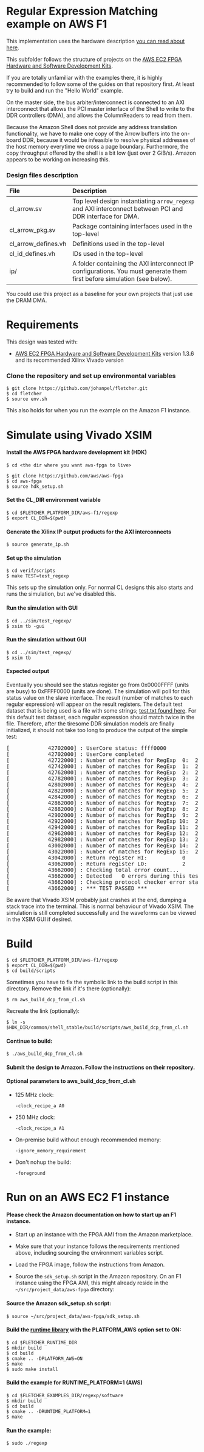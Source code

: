# Regular Expression Matching example on AWS F1

This implementation uses the hardware description 
[you can read about here](../../../examples/regexp).

This subfolder follows the structure of projects on the 
[AWS EC2 FPGA Hardware and Software Development Kits](https://github.com/aws/aws-fpga).

If you are totally unfamiliar with the examples there, it is highly
recommended to follow some of the guides on that repository first. At 
least try to build and run the "Hello World" example.

On the master side, the bus arbiter/interconnect is connected to an 
AXI interconnect that allows the PCI master interface of the Shell to 
write to the DDR controllers (DMA), and allows the ColumnReaders
to read from them.

Because the Amazon Shell does not provide any address translation 
functionality, we have to make one copy of the Arrow buffers into the 
on-board DDR, because it would be infeasible to resolve physical 
addresses of the host memory everytime we cross a page boundary. 
Furthermore, the copy throughput offered by the shell is a bit low 
(just over 2 GiB/s). Amazon appears to be working on increasing this.

### Design files description

| File                   | Description                                                                                                       |
| :--------------------- | :---------------------------------------------------------------------------------------------------------------- |
| cl_arrow.sv            | Top level design instantiating `arrow_regexp` and AXI interconnect between PCI and DDR interface for DMA.         |
| cl_arrow_pkg.sv        | Package containing interfaces used in the top-level                                                               |
| cl_arrow_defines.vh    | Definitions used in the top-level                                                                                 |
| cl_id_defines.vh       | IDs used in the top-level                                                                                         |
| ip/                    | A folder containing the AXI interconnect IP configurations. You must generate them first before simulation (see below). |

You could use this project as a baseline for your own projects that just use the DRAM DMA.

# Requirements

This design was tested with:

* [AWS EC2 FPGA Hardware and Software Development Kits](https://github.com/aws/aws-fpga) 
  version 1.3.6 and its recommended Xilinx Vivado version

### Clone the repository and set up environmental variables
    $ git clone https://github.com/johanpel/fletcher.git
    $ cd fletcher
    $ source env.sh
    
This also holds for when you run the example on the Amazon F1 instance.

# Simulate using Vivado XSIM

#### Install the AWS FPGA hardware development kit (HDK)

    $ cd <the dir where you want aws-fpga to live>

    $ git clone https://github.com/aws/aws-fpga
    $ cd aws-fpga
    $ source hdk_setup.sh

#### Set the CL_DIR environment variable
    $ cd $FLETCHER_PLATFORM_DIR/aws-f1/regexp
    $ export CL_DIR=$(pwd)

#### Generate the Xilinx IP output products for the AXI interconnects
    $ source generate_ip.sh
    
#### Set up the simulation
    $ cd verif/scripts
    $ make TEST=test_regexp
    
This sets up the simulation only. For normal CL designs this also starts and runs the simulation, but we've disabled this.

#### Run the simulation with GUI
    $ cd ../sim/test_regexp/
    $ xsim tb -gui

#### Run the simulation without GUI
    $ cd ../sim/test_regexp/
    $ xsim tb

#### Expected output
Eventually you should see the status register go from 0x0000FFFF (units are busy) to 0xFFFF0000 (units are done).
The simulation will poll for this status value on the slave interface.
The result (number of matches to each regular expression) will appear on the result registers.
The default test dataset that is being used is a file with some strings; [test.txt found here](../../../examples/regexp/hardware).
For this default test dataset, each regular expression should match twice in the file.
Therefore, after the tiresome DDR simulation models are finally initialized, it should not take too long to produce the output of the simple test:
<pre>
[            42702000] : UserCore status: ffff0000
[            42702000] : UserCore completed 
[            42722000] : Number of matches for RegExp  0:  2
[            42742000] : Number of matches for RegExp  1:  2
[            42762000] : Number of matches for RegExp  2:  2
[            42782000] : Number of matches for RegExp  3:  2
[            42802000] : Number of matches for RegExp  4:  2
[            42822000] : Number of matches for RegExp  5:  2
[            42842000] : Number of matches for RegExp  6:  2
[            42862000] : Number of matches for RegExp  7:  2
[            42882000] : Number of matches for RegExp  8:  2
[            42902000] : Number of matches for RegExp  9:  2
[            42922000] : Number of matches for RegExp 10:  2
[            42942000] : Number of matches for RegExp 11:  2
[            42962000] : Number of matches for RegExp 12:  2
[            42982000] : Number of matches for RegExp 13:  2
[            43002000] : Number of matches for RegExp 14:  2
[            43022000] : Number of matches for RegExp 15:  2
[            43042000] : Return register HI:           0
[            43062000] : Return register LO:           2
[            43662000] : Checking total error count...
[            43662000] : Detected   0 errors during this test
[            43662000] : Checking protocol checker error status...
[            43662000] : *** TEST PASSED ***
</pre>

Be aware that Vivado XSIM probably just crashes at the end, dumping a stack trace into the terminal.
This is normal behaviour of Vivado XSIM.
The simulation is still completed successfully and the waveforms can be viewed in the XSIM GUI if desired.

# Build
    $ cd $FLETCHER_PLATFORM_DIR/aws-f1/regexp
    $ export CL_DIR=$(pwd)
    $ cd build/scripts

Sometimes you have to fix the symbolic link to the build script in this directory. Remove the link if it's there (optionally):

    $ rm aws_build_dcp_from_cl.sh
    
Recreate the link (optionally):

    $ ln -s $HDK_DIR/common/shell_stable/build/scripts/aws_build_dcp_from_cl.sh

#### Continue to build:

    $ ./aws_build_dcp_from_cl.sh 
    
#### Submit the design to Amazon. Follow the instructions on their repository.
    
#### Optional parameters to aws_build_dcp_from_cl.sh

* 125 MHz clock: 

  `-clock_recipe_a A0`

* 250 MHz clock: 

  `-clock_recipe_a A1`

* On-premise build without enough recommended memory: 

  `-ignore_memory_requirement`

* Don't nohup the build:

  `-foreground`

# Run on an AWS EC2 F1 instance

#### Please check the Amazon documentation on how to start up an F1 instance.

* Start up an instance with the FPGA AMI from the Amazon marketplace.

* Make sure that your instance follows the requirements mentioned above, including sourcing the environment variables script.

* Load the FPGA image, follow the instructions from Amazon.

* Source the `sdk_setup.sh` script in the Amazon repository. On an F1 instance using the 
  FPGA AMI, this might already reside in the `~/src/project_data/aws-fpga` directory:

#### Source the Amazon sdk_setup.sh script:

    $ source ~/src/project_data/aws-fpga/sdk_setup.sh
 
#### Build the [runtime library](../../../runtime) with the PLATFORM_AWS option set to ON:

    $ cd $FLETCHER_RUNTIME_DIR
    $ mkdir build
    $ cd build
    $ cmake .. -DPLATFORM_AWS=ON
    $ make
    $ sudo make install

#### Build the example for RUNTIME_PLATFORM=1 (AWS)

    $ cd $FLETCHER_EXAMPLES_DIR/regexp/software
    $ mkdir build
    $ cd build
    $ cmake .. -DRUNTIME_PLATFORM=1
    $ make

#### Run the example:

    $ sudo ./regexp

